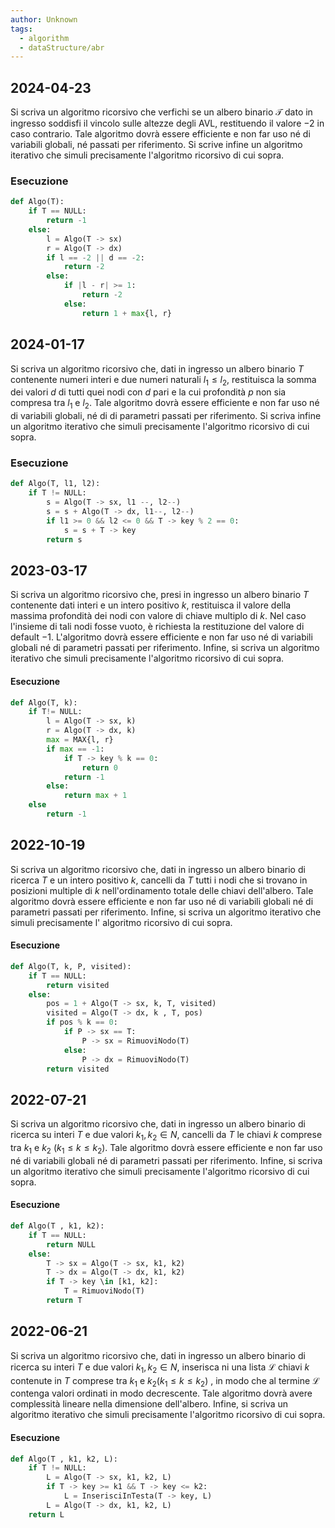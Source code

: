 ```yaml
---
author: Unknown
tags:
  - algorithm
  - dataStructure/abr
---
```

## 2024-04-23
Si scriva un algoritmo ricorsivo che verfichi se un albero binario $\mathcal{T}$ dato in ingresso soddisfi il vincolo sulle altezze degli AVL, restituendo il valore $-2$ in caso contrario. Tale algoritmo dovrà essere efficiente e non far uso né di variabili globali, né passati per riferimento. Si scrive infine un algoritmo iterativo che simuli precisamente l'algoritmo ricorsivo di cui sopra.

### Esecuzione
```python
def Algo(T):
	if T == NULL:
		return -1
	else:
		l = Algo(T -> sx)
		r = Algo(T -> dx)
		if l == -2 || d == -2:
			return -2
		else:
			if |l - r| >= 1:
				return -2
			else:
				return 1 + max{l, r}
```

## 2024-01-17
Si scriva un algoritmo ricorsivo che, dati in ingresso un albero binario $T$ contenente numeri interi e due numeri naturali $l_{1} \leq l_{2}$, restituisca la somma dei valori $d$ di tutti quei nodi con $d$ pari e la cui profondità $p$ non sia compresa tra $l_{1}$ e $l_{2}$. Tale algoritmo dovrà essere efficiente e non far uso né di variabili globali, né di di parametri passati per riferimento. Si scriva infine un algoritmo iterativo che simuli precisamente l'algoritmo ricorsivo di cui sopra.

### Esecuzione
```python
def Algo(T, l1, l2):
	if T != NULL:
		s = Algo(T -> sx, l1 --, l2--)
		s = s + Algo(T -> dx, l1--, l2--)
		if l1 >= 0 && l2 <= 0 && T -> key % 2 == 0:
			s = s + T -> key
		return s
```

## 2023-03-17
 Si scriva un algoritmo ricorsivo che, presi in ingresso un albero binario $T$ contenente dati interi e un intero positivo $k$, restituisca il valore della massima profondità dei nodi con valore di chiave multiplo di $k$. Nel caso l'insieme di tali nodi fosse vuoto, è richiesta la restituzione del valore di default $-1$. L'algoritmo dovrà essere efficiente e non far uso né di variabili globali né di parametri passati per riferimento. Infine, si scriva un algoritmo iterativo che simuli precisamente l'algoritmo ricorsivo di cui sopra.

#### Esecuzione 
```python
def Algo(T, k):
    if T!= NULL:
        l = Algo(T -> sx, k)
        r = Algo(T -> dx, k)
        max = MAX{l, r}
        if max == -1:
            if T -> key % k == 0:
                return 0
            return -1
        else:
            return max + 1
    else
        return -1
```

## 2022-10-19
Si scriva un algoritmo ricorsivo che, dati in ingresso un albero binario di ricerca $T$ e un intero positivo $k$, cancelli da $T$ tutti i nodi che si trovano in posizioni multiple di $k$ nell'ordinamento totale delle chiavi dell'albero. Tale algoritmo dovrà essere efficiente e non far uso né di variabili globali né di parametri passati per riferimento. Infine, si scriva un algoritmo iterativo che simuli precisamente l' algoritmo ricorsivo di cui sopra.

#### Esecuzione
```python
def Algo(T, k, P, visited):
	if T == NULL:
		return visited
	else:
		pos = 1 + Algo(T -> sx, k, T, visited)
		visited = Algo(T -> dx, k , T, pos)
		if pos % k == 0:
			if P -> sx == T:
				P -> sx = RimuoviNodo(T)
			else:
				P -> dx = RimuoviNodo(T)
		return visited
```

## 2022-07-21
Si scriva un algoritmo ricorsivo che, dati in ingresso un albero binario di ricerca su interi $T$ e due valori $k_{1}, k_{2} \in N$, cancelli da $T$ le chiavi $k$ comprese tra $k_{1}$ e $k_{2}$ $(k_{1}\leq k \leq k_{2})$. Tale algoritmo dovrà essere efficiente e non far uso né di variabili globali né di parametri passati per riferimento. Infine, si scriva un algoritmo iterativo che simuli precisamente l'algoritmo ricorsivo di cui sopra.

#### Esecuzione 
```python
def Algo(T , k1, k2):
	if T == NULL:
		return NULL
	else:
		T -> sx = Algo(T -> sx, k1, k2)
		T -> dx = Algo(T -> dx, k1, k2)
		if T -> key \in [k1, k2]:
			T = RimuoviNodo(T)
		return T
```

## 2022-06-21
Si scriva un algoritmo ricorsivo che, dati in ingresso un albero binario di ricerca su interi $T$ e due valori $k_1, k_{2} \in N$, inserisca ni una lista $\mathcal{L}$  chiavi $k$ contenute in $T$ comprese tra $k_{1}$ e $k_{2} ( k_{1} \leq k ≤ k_{2})$ , in modo che al termine $\mathcal{L}$ contenga valori ordinati in modo decrescente. Tale algoritmo dovrà avere complessità lineare nella dimensione dell'albero. Infine, si scriva un algoritmo iterativo che simuli precisamente l'algoritmo ricorsivo di cui sopra.

#### Esecuzione
```python
def Algo(T , k1, k2, L):
    if T != NULL:
        L = Algo(T -> sx, k1, k2, L)
        if T -> key >= k1 && T -> key <= k2:
            L = InserisciInTesta(T -> key, L)
        L = Algo(T -> dx, k1, k2, L)
    return L
```